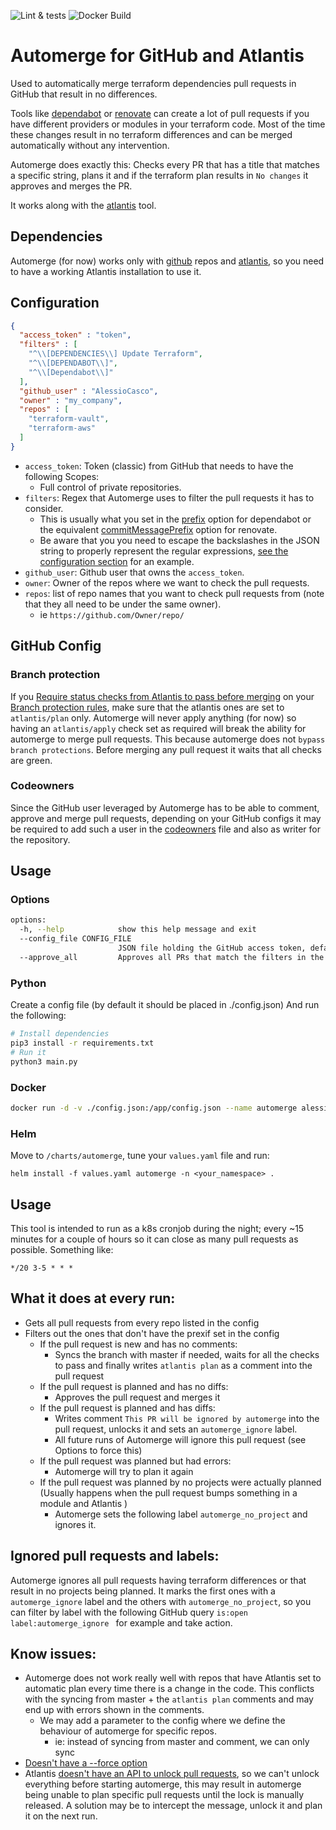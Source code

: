 ![Lint & tests](https://github.com/AlessioCasco/automerge/actions/workflows/at-every-commit.yml/badge.svg)
![Docker Build](https://github.com/AlessioCasco/automerge/actions/workflows/build_and_push.yml/badge.svg)

# Automerge for GitHub and Atlantis

Used to automatically merge terraform dependencies pull requests in GitHub that result in no differences.

Tools like [dependabot](https://github.com/dependabot) or [renovate](https://github.com/renovatebot/renovate) can create a lot of pull requests if you have different providers or modules in your terraform code. Most of the time these changes result in no terraform differences and can be merged automatically without any intervention.

Automerge does exactly this: Checks every PR that has a title that matches a specific string, plans it and if the terraform plan results in `No changes` it approves and merges the PR.

It works along with the [atlantis](runatlantis.io) tool.

## Dependencies
Automerge (for now) works only with [github](github.com) repos and [atlantis](runatlantis.io), so you need to have a working Atlantis installation to use it.

## Configuration
```json
{
  "access_token" : "token",
  "filters" : [
    "^\\[DEPENDENCIES\\] Update Terraform",
    "^\\[DEPENDABOT\\]",
    "^\\[Dependabot\\]"
  ],
  "github_user" : "AlessioCasco",
  "owner" : "my_company",
  "repos" : [
    "terraform-vault",
    "terraform-aws"
  ]
}
```

* `access_token`: Token (classic) from GitHub that needs to have the following Scopes:
  * Full control of private repositories.
* `filters`: Regex that Automerge uses to filter the pull requests it has to consider.
  * This is usually what you set in the [prefix](https://docs.github.com/en/code-security/dependabot/dependabot-version-updates/configuration-options-for-the-dependabot.yml-file#commit-message) option for dependabot or the equivalent [commitMessagePrefix](https://docs.renovatebot.com/configuration-options/#commitmessageprefix) option for renovate.
  * Be aware that you you need to escape the backslashes in the JSON string to properly represent the regular expressions, [see the configuration section](#configuration) for an example.
* `github_user`: Github user that owns the `access_token`.
* `owner`: Owner of the repos where we want to check the pull requests.
* `repos`: list of repo names that you want to check pull requests from (note that they all need to be under the same owner).
  * ie `https://github.com/Owner/repo/`


## GitHub Config
### Branch protection
If you [Require status checks from Atlantis to pass before merging](https://docs.github.com/en/pull-requests/collaborating-with-pull-requests/collaborating-on-repositories-with-code-quality-features/about-status-checks) on your [Branch protection rules](https://docs.github.com/en/repositories/configuring-branches-and-merges-in-your-repository/managing-protected-branches/managing-a-branch-protection-rule), make sure that the atlantis ones are set to `atlantis/plan` only.
Automerge will never apply anything (for now) so having an `atlantis/apply` check set as required will break the ability for automerge to merge pull requests.
This because automerge does not `bypass branch protections`. Before merging any pull request it waits that all checks are green.

### Codeowners
Since the GitHub user leveraged by Automerge has to be able to comment, approve and merge pull requests, depending on your GitHub configs it may be required to add such a user in the [codeowners](https://docs.github.com/en/repositories/managing-your-repositorys-settings-and-features/customizing-your-repository/about-code-owners) file and also as writer for the repository.

## Usage
### Options
```bash
options:
  -h, --help            show this help message and exit
  --config_file CONFIG_FILE
                        JSON file holding the GitHub access token, default is .config.json
  --approve_all         Approves all PRs that match the filters in the config
```

### Python
Create a config file (by default it should be placed in ./config.json)
And run the following:
```bash
# Install dependencies
pip3 install -r requirements.txt
# Run it
python3 main.py
```

### Docker
```bash
docker run -d -v ./config.json:/app/config.json --name automerge alessiocasco/automerge:latest
```

### Helm
Move to `/charts/automerge`, tune your `values.yaml` file and run:
```
helm install -f values.yaml automerge -n <your_namespace> .
```

## Usage
This tool is intended to run as a k8s cronjob during the night; every ~15 minutes for a couple of hours so it can close as many pull requests as possible.
Something like:
```cron
*/20 3-5 * * *
```

## What it does at every run:
* Gets all pull requests from every repo listed in the config
* Filters out the ones that don't have the prexif set in the config
  * If the pull request is new and has no comments:
    * Syncs the branch with master if needed, waits for all the checks to pass and finally writes `atlantis plan` as a comment into the pull request
  * If the pull request is planned and has no diffs:
    * Approves the pull request and merges it
  * If the pull request is planned and has diffs:
    * Writes comment `This PR will be ignored by automerge` into the pull request, unlocks it and sets an `automerge_ignore` label.
    * All future runs of Automerge will ignore this pull request (see Options to force this)
  * If the pull request was planned but had errors:
    * Automerge will try to plan it again
  * If the pull request was planned by no projects were actually planned (Usually happens when the pull request bumps something in a module and Atlantis )
    * Automerge sets the following label `automerge_no_project` and ignores it.

## Ignored pull requests and labels:
Automerge ignores all pull requests having terraform differences or that result in no projects being planned. It marks the first ones with a `automerge_ignore` label and the others with `automerge_no_project`, so you can filter by label with the following GitHub query `is:open label:automerge_ignore ` for example and take action.

## Know issues:
* Automerge does not work really well with repos that have Atlantis set to automatic plan every time there is a change in the code. This conflicts with the syncing from master + the `atlantis plan` comments and may end up with errors shown in the comments.
  * We may add a parameter to the config where we define the behaviour of automerge for specific repos.
    * ie: instead of syncing from master and comment, we can only sync
* [Doesn't have a --force option](https://github.com/AlessioCasco/automerge/issues/7)
* Atlantis [doesn't have an API to unlock pull requests](https://github.com/runatlantis/atlantis/issues/733), so we can't unlock everything before starting automerge, this may result in automerge being unable to plan specific pull requests until the lock is manually released. A solution may be to intercept the message, unlock it and plan it on the next run.
